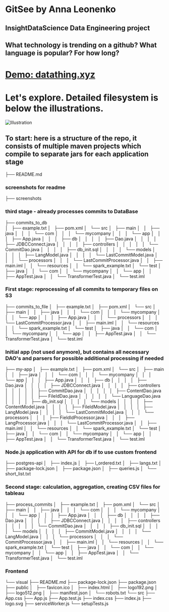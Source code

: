 # GitSee by Anna Leonenko

## InsightDataScience Data Engineering project

## What technology is trending on a github? What language is popular? For how long?

# [Demo: datathing.xyz](https://datathing.xyz)

# Let's explore. Detailed filesystem is below the illustrations.

![Illustration](https://github.com/meinou/github_trends/screenshots/illustration)

## To start: here is a structure of the repo, it consists of multiple maven projects which compile to separate jars for each application stage

├── README.md

### screenshots for readme

├── screenshots 

### third stage - already processes commits to DataBase

├── commits_to_db  
│   ├── example.txt
│   ├── pom.xml
│   └── src
│       ├── main
│       │   ├── java
│       │   │   └── com
│       │   │       └── mycompany
│       │   │           └── app
│       │   │               ├── App.java
│       │   │               ├── db
│       │   │               │   ├── Dao.java
│       │   │               │   ├── JDBCConnect.java
│       │   │               │   ├── controllers
│       │   │               │   │   └── CommitDao.java
│       │   │               │   ├── db_init.sql
│       │   │               │   └── models
│       │   │               │       ├── LangModel.java
│       │   │               │       └── LastCommitModel.java
│       │   │               └── processors
│       │   │                   └── LastCommitProcessor.java
│       │   ├── main.iml
│       │   └── resources
│       │       └── spark_example.txt
│       └── test
│           ├── java
│           │   └── com
│           │       └── mycompany
│           │           └── app
│           │               ├── AppTest.java
│           │               └── TransformerTest.java
│           └── test.iml

### First stage: reprocessing of all commits to temporary files on S3
├── commits_to_file
│   ├── example.txt
│   ├── pom.xml
│   └── src
│       ├── main
│       │   ├── java
│       │   │   └── com
│       │   │       └── mycompany
│       │   │           └── app
│       │   │               ├── App.java
│       │   │               └── processors
│       │   │                   └── LastCommitProcessor.java
│       │   ├── main.iml
│       │   └── resources
│       │       └── spark_example.txt
│       └── test
│           ├── java
│           │   └── com
│           │       └── mycompany
│           │           └── app
│           │               ├── AppTest.java
│           │               └── TransformerTest.java
│           └── test.iml
### Initial app (not used anymore), but contains all necessary DAO's and parsers for possible additional processing if needed
├── my-app
│   ├── example.txt
│   ├── pom.xml
│   └── src
│       ├── main
│       │   ├── java
│       │   │   └── com
│       │   │       └── mycompany
│       │   │           └── app
│       │   │               ├── App.java
│       │   │               ├── db
│       │   │               │   ├── Dao.java
│       │   │               │   ├── JDBCConnect.java
│       │   │               │   ├── controllers
│       │   │               │   │   ├── CommitDao.java
│       │   │               │   │   ├── ContentDao.java
│       │   │               │   │   ├── FileIdDao.java
│       │   │               │   │   └── LanguageDao.java
│       │   │               │   ├── db_init.sql
│       │   │               │   └── models
│       │   │               │       ├── ContentModel.java
│       │   │               │       ├── FileIdModel.java
│       │   │               │       ├── LangModel.java
│       │   │               │       └── LastCommitModel.java
│       │   │               └── processors
│       │   │                   ├── FieldIdProcessor.java
│       │   │                   ├── LangProcessor.java
│       │   │                   └── LastCommitProcessor.java
│       │   ├── main.iml
│       │   └── resources
│       │       └── spark_example.txt
│       └── test
│           ├── java
│           │   └── com
│           │       └── mycompany
│           │           └── app
│           │               ├── AppTest.java
│           │               └── TransformerTest.java
│           └── test.iml
### Node.js application with API for db if to use custom frontend
├── postgres-api
│   ├── index.js
│   ├── l_ordered.txt
│   ├── langs.txt
│   ├── package-lock.json
│   ├── package.json
│   ├── queries.js
│   └── short_list.txt
### Second stage: calculation, aggregation, creating CSV files for tableau
├── process_commits
│   ├── example.txt
│   ├── pom.xml
│   └── src
│       ├── main
│       │   ├── java
│       │   │   └── com
│       │   │       └── mycompany
│       │   │           └── app
│       │   │               ├── App.java
│       │   │               ├── db
│       │   │               │   ├── Dao.java
│       │   │               │   ├── JDBCConnect.java
│       │   │               │   ├── controllers
│       │   │               │   │   └── CommitDao.java
│       │   │               │   ├── db_init.sql
│       │   │               │   └── models
│       │   │               │       ├── CommitModel.java
│       │   │               │       └── LangModel.java
│       │   │               └── processors
│       │   │                   └── CommitProcessor.java
│       │   ├── main.iml
│       │   └── resources
│       │       └── spark_example.txt
│       └── test
│           ├── java
│           │   └── com
│           │       └── mycompany
│           │           └── app
│           │               ├── AppTest.java
│           │               └── TransformerTest.java
│           └── test.iml
### Frontend
└── visual
    ├── README.md
    ├── package-lock.json
    ├── package.json
    ├── public
    │   ├── favicon.ico
    │   ├── index.html
    │   ├── logo192.png
    │   ├── logo512.png
    │   ├── manifest.json
    │   └── robots.txt
    └── src
        ├── App.css
        ├── App.js
        ├── App.test.js
        ├── index.css
        ├── index.js
        ├── logo.svg
        ├── serviceWorker.js
        └── setupTests.js
